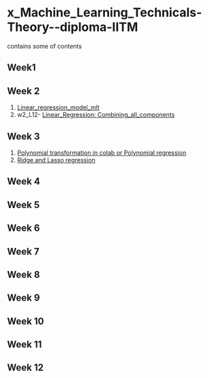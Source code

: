 # x_Machine_Learning_Technicals-Theory--diploma-IITM
contains some of contents 


## Week1


## Week 2
1. [Linear_regression_model_mlt](https://www.kaggle.com/code/shailx/linear-regression-model)
2. w2_L12- [Linear_Regression: Combining_all_components](https://www.kaggle.com/shailx/linear-regression-combining-all-components/edit)

## Week 3
1.  [Polynomial transformation in colab or Polynomial regression](https://www.kaggle.com/shailx/polynomial-regression/edit)
2. [Ridge and Lasso regression](https://www.kaggle.com/shailx/ridge-and-lassor-regression/edit)


## Week 4


## Week 5


## Week 6


## Week 7


## Week 8


## Week 9


## Week 10


## Week 11


## Week 12

